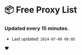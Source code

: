 # :package: Free Proxy List
### Updated every 15 minutes.

- Last updated: `2024-07-09 09:05`

:heart:
